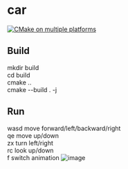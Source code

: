 # car
[![CMake on multiple platforms](https://github.com/limingyin18/car/actions/workflows/cmake-multi-platform.yml/badge.svg)](https://github.com/limingyin18/car/actions/workflows/cmake-multi-platform.yml)
## Build
mkdir build  
cd build  
cmake ..  
cmake --build . -j  

## Run
wasd move forward/left/backward/right  
qe move up/down  
zx turn left/right  
rc look up/down  
f switch animation
![image](https://github.com/limingyin18/car/blob/main/demo_pic/crowd_demo.gif)